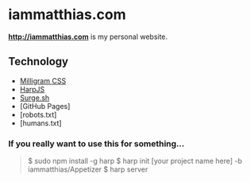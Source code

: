iammatthias.com
======
**http://iammatthias.com** is my personal website.

## Technology
* [Milligram CSS](https://milligram.github.io)
* [HarpJS](http://harpjs.com)
* [Surge.sh](https://surge.sh)
* [GitHub Pages]
* [robots.txt]
* [humans.txt]


### If you really want to use this for something...
> $ sudo npm install -g harp
> $ harp init [your project name here] -b iammatthias/Appetizer
> $ harp server
